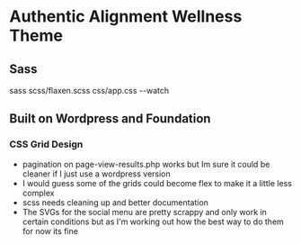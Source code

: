 # Authentic Alignment Wellness Theme

## Sass
sass scss/flaxen.scss css/app.css --watch

## Built on Wordpress and Foundation

### CSS Grid Design

- pagination on page-view-results.php works but Im sure it could be cleaner if I just use a wordpress version
- I would guess some of the grids could become flex to make it a little less complex
- scss needs cleaning up and better documentation
- The SVGs for the social menu are pretty scrappy and only work in certain conditions but as I'm working out how the best way to do them for now its fine
